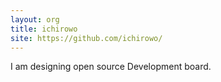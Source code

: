```yaml
---
layout: org
title: ichirowo
site: https://github.com/ichirowo/
---
```

I am designing open source Development board.
